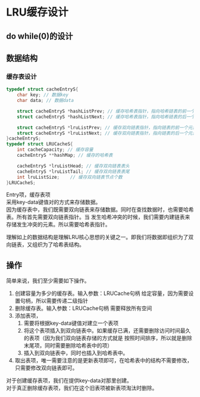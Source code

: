 # LRU缓存设计
## do while(0)的设计
## 数据结构
### 缓存表设计

```cpp
typedef struct cacheEntryS{
    char key; // 数据key
    char data; // 数据data

    struct cacheEntryS *hashListPrev; // 缓存哈希表指针，指向哈希链表的前一个元素
    struct cacheEntryS *hashListNext; // 缓存哈希表指针，指向哈希链表的后一个元素

    struct cacheEntryS *lruListPrev; // 缓存双向链表指针，指向链表的前一个元素
    struct cacheEntryS *lruListNext; // 缓存双向链表指针，指向链表的后一个元素
}cacheEntryS;
typedef struct LRUCacheS{
    int cacheCapacity; // 缓存容量
    cacheEntryS **hashMap; // 缓存的哈希表

    cacheEntryS *lruListHead; // 缓存双向链表表头
    cacheEntryS *lruListTail; // 缓存双向链表表尾
    int lruListSize;    // 缓存双向链表节点个数
}LRUCacheS;
```
Entry项，缓存表项<br/>
采用key-data键值对的方式来存储数据。<br/>
因为缓存表中，我们既需要双向链表来存储数据。同时在查找数据时，也需要哈希表。所有首先需要双向链表指针。当
发生哈希冲突的时候，我们需要内建链表来存储发生冲突的元素。所以需要哈希表指针。<br/>

理解如上的数据结构是理解LRU核心思想的关键之一。即我们将数据即组织为了双向链表，又组织为了哈希表结构。


## 操作
简单来说，我们至少需要如下操作。<br/>
1. 创建容量为多少的缓存表。输入参数：LRUCache句柄 给定容量，因为需要设置句柄，所以需要传递二级指针
2. 删除缓存表。输入参数：LRUCache句柄 需要释放所有空间<br/>
3. 添加表项，
    1. 需要将根据key-data键值对建立一个表项
    2. 将这个表项插入到双向链表中。如果缓存已满，还需要删除访问时间最久的表项（因为我们双向链表存储的方式就是
    按照时间排序，所以就是删除末尾项，同时需要删除哈希表中的项）
    3. 插入到双向链表中，同时也插入到哈希表中。
4. 取出表项，唯一需要注意的是更新表项即可，在哈希表中的结构不需要修改，只需要修改双向链表即可。

对于创建缓存表项，我们在提供key-data对那里创建。<br/>
对于真正删除缓存表项，我们在这个旧表项被新表项淘汰时删除。<br/>

